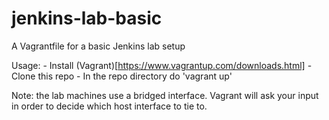 # jenkins-lab-basic
A Vagrantfile for a basic Jenkins lab setup

Usage:
    - Install (Vagrant)[https://www.vagrantup.com/downloads.html]
    - Clone this repo
    - In the repo directory do 'vagrant up'
    
Note:  the lab machines use a bridged interface. 
       Vagrant will ask your input in order to decide which host interface to tie to.
